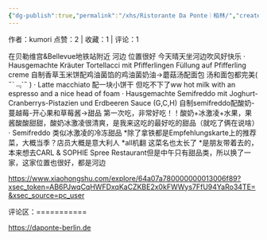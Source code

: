```yaml
---
{"dg-publish":true,"permalink":"/xhs/Ristorante Da Ponte｜柏林/","created":"2025-03-17T22:09:41.474+08:00","updated":"2025-03-17T22:09:41.474+08:00"}
---
```


作者：kumori
点赞：2   |   收藏：1   |   评论：1

在贝勒维宫&Bellevue地铁站附近 河边 位置很好 今天晴天坐河边吹风好快乐
· Hausgemachte Kräuter Tortellacci mit Pfifferlingen Füllung auf Pfifferling creme 自制香草玉米饼配鸡油菌馅的鸡油菌奶油→蘑菇汤配面包 汤和面包都完美( ﻿˶﻿´﹃`˵﻿ )
· Latte macchiato 配一块小饼干 但吃不下了ww
hot milk with an espresso and a nice head of foam
· Hausgemachte Semifreddo mit Joghurt-Cranberrys-Pistazien und Erdbeeren Sauce (G,C,H) 自制semifreddo配酸奶-蔓越莓-开心果和草莓酱→甜品 第一次吃，非常好吃！！酸奶+冰激凌+水果，果酱酸酸甜甜，酸奶冰激凌很清爽，是我来这吃的最好吃的甜品（就吃了俩在说啥）
· Semifreddo 类似冰激凌的冷冻甜品
*除了拿铁都是Empfehlungskarte上的推荐菜，大概当季？店员大概是意大利人
*all机翻 这菜名也太长了
*是朋友带着去的，本来想去CARL & SOPHIE Spree Restaurant但是中午只有甜品类，所以换了一家，这家位置也很好，都是河边

https://www.xiaohongshu.com/explore/64a07a780000000013006f89?xsec_token=AB6PJwqCqHWFDxqKaCZKBE2x0kFWWys7FfU94YaRo34TE=&xsec_source=pc_user

评论区：===========

https://daponte-berlin.de